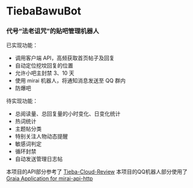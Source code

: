 # TiebaBawuBot

### 代号“法老诅咒”的贴吧管理机器人


已实现功能：
- 调用客户端 API，高频获取首页帖子及回复
- 自动定位挖坟回复的位置
- 允许小吧主封禁 3、10 天
- 使用 mirai 机器人，将通知消息发送至 QQ 群内
- 防爆吧

待实现功能：
- 总阅读量、总回复量的小时变化、日变化统计
- 热词统计
- 主题帖分类
- 特别关注人物动态提醒
- 敏感词判定
- 循环封禁
- 自动发送管理日志帖



本项目的API部分参考了 [Tieba-Cloud-Review](https://github.com/Starry-OvO/Tieba-Cloud-Review)
本项目的QQ机器人部分使用了[Graia Application for mirai-api-http](https://github.com/GraiaProject/Application)
